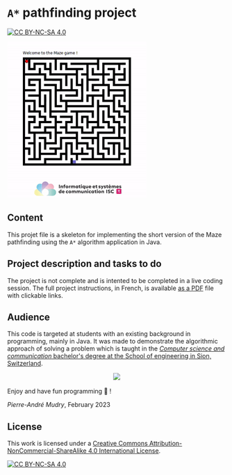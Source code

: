 # `A*` pathfinding project

[![CC BY-NC-SA 4.0][cc-by-nc-sa-shield]][cc-by-nc-sa]

![Animated maze](img/maze.gif)

## Content
This projet file is a skeleton for implementing the short version of the Maze pathfinding using the `A*` algorithm application in Java.

## Project description and tasks to do
The project is not complete and is intented to be completed in a live coding session. The full project instructions, in French, is available [as a PDF](https://github.com/ISC-HEI/maze-students/blob/main/ProjetMaze%20shorter.pdf) file with clickable links.

## Audience
This code is targeted at students with an existing background in programming, mainly in Java. It was made to demonstrate the algorithmic approach of solving a problem which is taught in the [*Computer science and communication* bachelor's degree at the School of engineering in Sion, Switzerland](https://www.hevs.ch/isc).

<p align="center">
  <a href="https://hevs.ch/isc">
  <img src="https://user-images.githubusercontent.com/4624112/214764929-89aa8609-c540-4cc0-9905-23886814772e.png"/>    
  </a>
</p>

Enjoy and have fun programming 🎈 !

_Pierre-André Mudry_, February 2023

## License
This work is licensed under a
[Creative Commons Attribution-NonCommercial-ShareAlike 4.0 International License][cc-by-nc-sa].

[![CC BY-NC-SA 4.0][cc-by-nc-sa-image]][cc-by-nc-sa]

[cc-by-nc-sa]: http://creativecommons.org/licenses/by-nc-sa/4.0/
[cc-by-nc-sa-image]: https://licensebuttons.net/l/by-nc-sa/4.0/88x31.png
[cc-by-nc-sa-shield]: https://img.shields.io/badge/License-CC%20BY--NC--SA%204.0-lightgrey.svg

